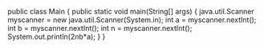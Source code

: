
public class Main
{
	public static void main(String[] args) {
	 java.util.Scanner myscanner = new java.util.Scanner(System.in);
	 int a = myscanner.nextInt();
	 int b = myscanner.nextInt();
	 int n = myscanner.nextInt();
	 System.out.println(2*n*b*a);
	}
}
